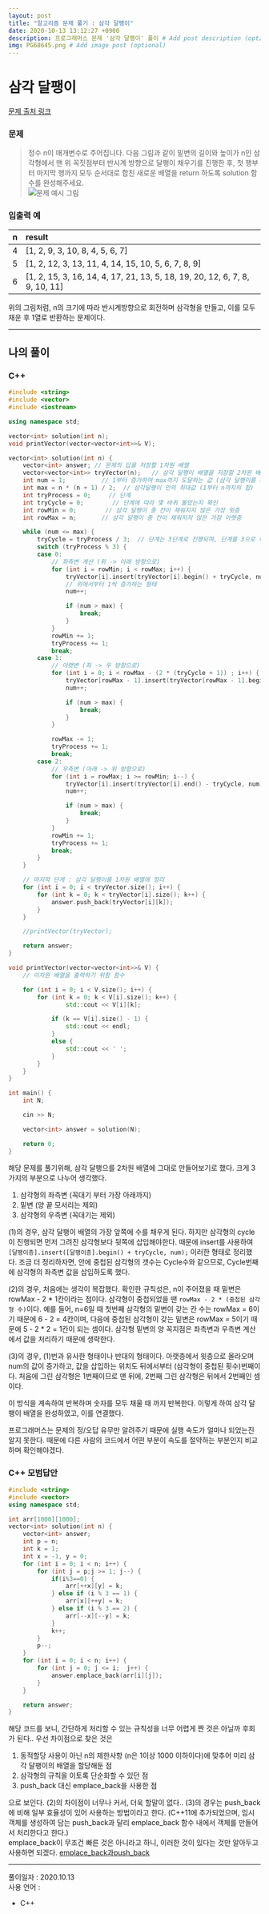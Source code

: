```yaml
---
layout: post
title: "알고리즘 문제 풀기 : 삼각 달팽이"
date: 2020-10-13 13:12:27 +0900
description: 프로그래머스 문제 '삼각 달팽이' 풀이 # Add post description (optional)
img: PG68645.png # Add image post (optional)
---
```


# 삼각 달팽이
[문제 출처 링크](https://programmers.co.kr/learn/courses/30/lessons/68645)

### 문제
> 정수 n이 매개변수로 주어집니다. 다음 그림과 같이 밑변의 길이와 높이가 n인 삼각형에서 맨 위 꼭짓점부터 반시계 방향으로 달팽이 채우기를 진행한 후, 첫 행부터 마지막 행까지 모두 순서대로 합친 새로운 배열을 return 하도록 solution 함수를 완성해주세요.     
> ![문제 예시 그림]({{site.baseurl}}/assets/img/PG68645.png)    

### 입출력 예
| n | result |
| - | :--- |
| 4 | [1, 2, 9, 3, 10, 8, 4, 5, 6, 7] |
| 5 | [1, 2, 12, 3, 13, 11, 4, 14, 15, 10, 5, 6, 7, 8, 9] |
| 6 | [1, 2, 15, 3, 16, 14, 4, 17, 21, 13, 5, 18, 19, 20, 12, 6, 7, 8, 9, 10, 11] |


위의 그림처럼, n의 크기에 따라 반시계방향으로 회전하며 삼각형을 만들고, 이를 모두 채운 후 1열로 반환하는 문제이다.

-----

## 나의 풀이

### C++
```cpp
#include <string>
#include <vector>
#include <iostream>

using namespace std;

vector<int> solution(int n);
void printVector(vector<vector<int>>& V);

vector<int> solution(int n) {
    vector<int> answer; // 문제의 답을 저장할 1차원 배열
    vector<vector<int>> tryVector(n);   // 삼각 달팽이 배열을 저장할 2차원 배열
    int num = 1;          // 1부터 증가하여 max까지 도달하는 값 (삼각 달팽이를 채울 때 사용)
    int max = n * (n + 1) / 2;  // 삼각달팽이 안의 최대값 (1부터 n까지의 합)
    int tryProcess = 0;     // 단계
    int tryCycle = 0;        // 단계에 따라 몇 바퀴 돌았는지 확인
    int rowMin = 0;        // 삼각 달팽이 중 칸이 채워지지 않은 가장 윗층
    int rowMax = n;       // 삼각 달팽이 중 칸이 채워지지 않은 가장 아랫층

    while (num <= max) {
        tryCycle = tryProcess / 3;  // 단계는 3단계로 진행되며, 단계를 3으로 나눈 과정이 순환(cycle) 수가 됨
        switch (tryProcess % 3) {
        case 0:
            // 좌측변 계산 (위 -> 아래 방향으로)
            for (int i = rowMin; i < rowMax; i++) {
                tryVector[i].insert(tryVector[i].begin() + tryCycle, num);
                // 위에서부터 1씩 증가하는 형태
                num++;

                if (num > max) {
                    break;
                }
            }
            rowMin += 1;
            tryProcess += 1;
            break;
        case 1:
            // 아랫변 (좌 -> 우 방향으로)
            for (int i = 0; i < rowMax - (2 * (tryCycle + 1)) ; i++) {
                tryVector[rowMax - 1].insert(tryVector[rowMax - 1].begin() + i + 1 + tryCycle, num);
                num++;

                if (num > max) {
                    break;
                }
            }

            rowMax -= 1;
            tryProcess += 1;
            break;
        case 2:
            // 우측변 (아래 -> 위 방향으로)
            for (int i = rowMax; i >= rowMin; i--) {
                tryVector[i].insert(tryVector[i].end() - tryCycle, num);
                num++;

                if (num > max) {
                    break;
                }
            }
            rowMin += 1;
            tryProcess += 1;
            break;
        }
    }

    // 마지막 단계 : 삼각 달팽이를 1차원 배열에 정리
    for (int i = 0; i < tryVector.size(); i++) {
        for (int k = 0; k < tryVector[i].size(); k++) {
            answer.push_back(tryVector[i][k]);
        }
    }

    //printVector(tryVector);

    return answer;
}

void printVector(vector<vector<int>>& V) {
    // 이차원 배열을 출력하기 위함 함수

    for (int i = 0; i < V.size(); i++) {
        for (int k = 0; k < V[i].size(); k++) {
                std::cout << V[i][k];

            if (k == V[i].size() - 1) {
                std::cout << endl;
            }
            else {
                std::cout << ' ';
            }
        }
    }
}

int main() {
    int N;

    cin >> N;

    vector<int> answer = solution(N);

    return 0;
}
```
해당 문제를 풀기위해, 삼각 달팽으를 2차원 배열에 그대로 만들어보기로 했다. 크게 3가지의 부분으로 나누어 생각했다.
1. 삼각형의 좌측변 (꼭대기 부터 가장 아래까지)
2. 밑변 (양 끝 모서리는 제외)
3. 삼각형의 우측변 (꼭대기는 제외)

(1)의 경우, 삼각 달팽이 배열의 가장 앞쪽에 수를 채우게 된다. 하지만 삼각형의 cycle이 진행되면 먼저 그려진 삼각형보다 뒷쪽에 삽입해야한다. 때문에 insert를 사용하여  `[달팽이층].insert([달팽이층].begin() + tryCycle, num);` 이러한 형태로 정리했다. 조금 더 정리하자면, 안에 중첩된 삼각형의 갯수는 Cycle수와 같으므로, Cycle번째에 삼각형의 좌측변 값을 삽입하도록 했다.

(2)의 경우, 처음에는 생각이 복잡했다. 확인한 규칙성은, n이 주어졌을 때 밑변은 rowMax - 2 * 1칸이라는 점이다. 삼각형이 중첩되었을 땐 `rowMax - 2 * (중첩된 삼각형 수)`이다. 예를 들어, n=6일 때 첫번째 삼각형의 밑변이 갖는 칸 수는 rowMax = 6이기 때문에 6 - 2 = 4칸이며, 다음에 중첩된 삼각형이 갖는 밑변은 rowMax = 5이기 때문에 5 - 2 * 2 = 1칸이 되는 셈이다. 삼각형 밑변의 양 꼭지점은 좌측변과 우측변 계산에서 값을 처리하기 때문에 생략한다.

(3)의 경우, (1)번과 유사한 형태이나 반대의 형태이다. 아랫층에서 윗층으로 올라오며 num의 값이 증가하고, 값을 삽입하는 위치도 뒤에서부터 (삼각형이 중첩된 횟수)번째이다. 처음에 그린 삼각형은 1번째이므로 맨 뒤에, 2번째 그린 삼각형은 뒤에서 2번째인 셈이다.

이 방식을 계속하여 반복하며 숫자를 모두 채울 때 까지 반복한다. 이렇게 하여 삼각 달팽이 배열을 완성하였고, 이를 연결했다.

프로그래머스는 문제의 정/오답 유무만 알려주기 때문에 실행 속도가 얼마나 되었는진 알지 못한다. 때문에 다른 사람의 코드에서 어떤 부분이 속도를 절약하는 부분인지 비교하며 확인해야겠다.


### C++ 모범답안
```cpp
#include <string>
#include <vector>
using namespace std;

int arr[1000][1000];
vector<int> solution(int n) {
    vector<int> answer;
    int p = n;
    int k = 1;
    int x = -1, y = 0;
    for (int i = 0; i < n; i++) {
        for (int j = p;j >= 1; j--) {
            if(i%3==0) {
                arr[++x][y] = k;
            } else if (i % 3 == 1) {
                arr[x][++y] = k;
            } else if (i % 3 == 2) {
                arr[--x][--y] = k;
            }
            k++;
        }
        p--;
    }
    for (int i = 0; i < n; i++) {
        for (int j = 0; j <= i;  j++) {
            answer.emplace_back(arr[i][j]);
        }
    }

    return answer;
}
```
해당 코드를 보니, 간단하게 처리할 수 있는 규칙성을 너무 어렵게 짠 것은 아닐까 후회가 된다..
우선 차이점으로 찾은 것은
1. 동적할당 사용이 아닌 n의 제한사항 (n은 1이상 1000 이하이다)에 맞추어 미리 삼각 달팽이의 배열을 할당해둔 점
2. 삼각형의 규칙을 이토록 단순화할 수 있던 점
3. push_back 대신 emplace_back을 사용한 점

으로 보인다. (2)의 차이점이 너무나 커서, 더욱 할말이 없다.. (3)의 경우는 push_back에 비해 일부 효율성이 있어 사용하는 방법이라고 한다. (C++11에 추가되었으며, 임시객체를 생성하여 담는 push_back과 달리 emplace_back 함수 내에서 객체를 만들어서 처리한다고 한다.)     
emplace_back이 무조건 빠른 것은 아니라고 하니, 이러한 것이 있다는 것만 알아두고 사용하면 되겠다. [emplace_back과push_back](https://openmynotepad.tistory.com/10)



------

풀이일자 : 2020.10.13     
사용 언어 : 
- C++

